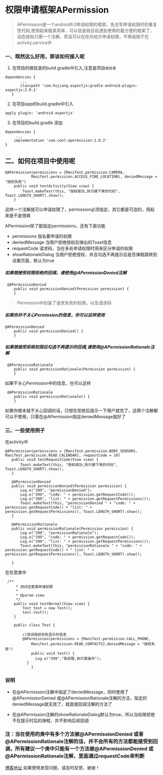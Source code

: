 # 权限申请框架APermission
> APermission是一个android6.0申请权限的框架，免去写申请权限时的重复性代码,使用起来极其简单，可以说是我目前遇到使用的最方便的框架了，动态授权只需一个注解，而且可以在任何地方申请权限，不再局限于在activity,service中

### 一、既然这么好用，那该如何接入呢
1. 在项目的根目录的build.gradle中引入,注意是项目`根目录`
 ```
dependencies {
        ...
        classpath 'com.hujiang.aspectjx:gradle-android-plugin-aspectjx:2.0.1'
    }
```
2. 在项目app的build.gradle中引入
```
apply plugin: 'android-aspectjx'
```
3. 在项目的build.gradle 添加
```
dependencies {
     ...
    implementation 'com.cool:apermission:1.0.2'
}
```

## 二、如何在项目中使用呢
```
@APermission(permissions = {Manifest.permission.CAMERA,
            Manifest.permission.ACCESS_FINE_LOCATION}, deniedMessage = "授权失败")
    public void testActivity(View view) {
        Toast.makeText(this, "授权成功,执行接下来的代码", Toast.LENGTH_SHORT).show();
    }
```
这样一个注解就可以申请权限了，permission必须指定，其它都是可选的，用起来是不是很爽

APermission除了能指定permissions，还有下面功能
* permissions 指名要申请的权限
* deniedMessage 当用户拒绝授权后弹出的Toast信息
* requestCode 请求码，当在多处申请权限时用来区分申请的权限
* showRationaleDialog 当用户拒绝授权，并且勾选不再提示后是否弹框跳转到设置页面，默认为true

##### 如果想接受权限拒绝的回调，请使用@APermissionDenied注解
```
 @APermissionDenied
    public void permissionDenied(Permission permission) {
    }
```
> Permission中封装了请求失败的权限，以及请求码

##### 如果你并不关心Permission的信息，你可以这样使用
```
@APermissionDenied
    public void permissionDenied() {
    }
```
##### 如果想接受拒绝权限后勾选不再提示的回调,请使用@APermissionRationale注解
```
 @APermissionRationale
    public void permissionRationale(Permission permission) {
    }
```
如果不关心Permission中的信息，也可以这样
```
 @APermissionRationale
    public void permissionRationale() {
    }
```

如果你根本就不关心回调的话，只想在拒绝后提示一下用户就完了，这两个注解都可以不使用，只需在@APermission指定deniedMessage就好了

### 三、一些使用例子
在activity中
 ```
@APermission(permissions = {Manifest.permission.BODY_SENSORS, Manifest.permission.READ_CALENDAR}, requestCode = 10)
    public void testRequestCode(View view) {
        Toast.makeText(this, "授权成功,执行接下来的代码", Toast.LENGTH_SHORT).show();
    }

    @APermissionDenied
    public void permissionDenied(Permission permission) {
        Log.e("399", "permissionDenied");
        Log.e("399", "code: " + permission.getRequestCode());
        Log.e("399", "list: " + permission.getRequestPermissions());
        Toast.makeText(this, "permissionDenied " + "code: " + permission.getRequestCode() + "list: " + permission.getRequestPermissions(), Toast.LENGTH_SHORT).show();
    }

    @APermissionRationale
    public void permissionRationale(Permission permission) {
        Log.e("399", "permissionRationale");
        Log.e("399", "code: " + permission.getRequestCode());
        Log.e("399", "list: " + permission.getRequestPermissions());
        Toast.makeText(this, "permissionRationale " + "code: " + permission.getRequestCode() + " list: " + permission.getRequestPermissions(), Toast.LENGTH_SHORT).show();

    }
```
在任意类中
```
 /**
     * 测试任意类申请权限
     *
     * @param view
     */
    public void testNormal(View view) {
        Test test = new Test();
        test.test();
    }

    public class Test {

        //测试授权失败显示的信息
        @APermission(permissions = {Manifest.permission.CALL_PHONE,
            Manifest.permission.READ_CONTACTS},deniedMessage = "授权失败")
            public void test() {
              Log.e("399","有权限,执行某操作");
          }
            }
```

### 说明
* 在@APermission注解中指定了deniedMessage，同时使用了@APermissionDenied 或@APermissionRationale注解的方法，指定的deniedMessage就无效了，就直接回调注解的方法了

* 在@APermission注解的showRationaleDialog默认为true，所以当权限拒绝不在提示时后的弹框，并不影响后续回调

### 注：当在使用的类中有多个方法被@APermissionDenied 或者@APermissionRationale注解的话，并不会所有的方法都能接受到回调，所有建议一个类中只能有一个方法被@APermissionDenied 或@APermissionRationale注解，里面通过requestCode来判断
[博客地址](https://www.jianshu.com/p/4c00bddacf10)
如果使用发现问题，请及时反馈，谢谢！